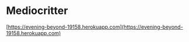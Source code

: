 # Mediocritter

[https://evening-beyond-19158.herokuapp.com](https://evening-beyond-19158.herokuapp.com)
